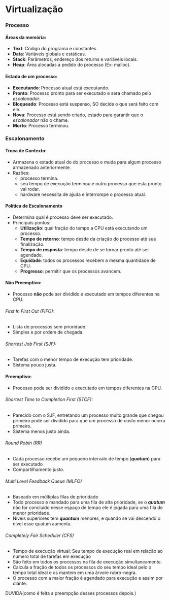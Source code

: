 # Virtualização

### Processo
#### Áreas da memória:
- **Text**: Código do programa e constantes.
- **Data**: Variáveis globais e estáticas.
- **Stack**: Parâmetros, endereço dos returns e variáveis locais.
- **Heap**: Área alocadas a pedido do processo (Ex: malloc).
#### Estado de um processo:
- **Executando**: Processo atual está executando.
- **Pronto**: Processo pronto para ser executado e sera chamado pelo _escalonador_.
- **Bloqueado**: Processo está suspenso, SO decide o que será feito com ele.
- **Nova**: Processo está sendo criado, estado para garantir que o _escalonador_ não o chame.
- **Morto**: Processo terminou.

### Escalonamento
#### Troca de Contexto:
- Armazena o estado atual do do processo e muda para algum processo armazenado anteriormente.
- Razões:
    - processo termina.
    - seu tempo de execução terminou e outro processo que esta pronto vai rodar.
    - hardware necessita de ajuda e interrompe o processo atual.
#### Política de Escalonamento
- Determina qual é processo deve ser executado.
- Principais pontos:
    - **Utilização**: qual fração do tempo a CPU está executando um processo.
    - **Tempo de retorno**: tempo desde da criação do processo até sua finalização.
    - **Tempo de resposta**: tempo desde de se tornar pronto até ser agendado.
    - **Equidade**: todos os processos recebem a mesma quantidade de CPU.
    - **Progresso**: permitir que os processos avancem.
#### Não Preemptivo:
- Processo **não** pode ser dividido e executado em tempos diferentes na CPU.
###### First In First Out (FIFO):
- Lista de processos sem prioridade.
- Simples e por ordem de chegada.
###### Shortest Job First (SJF):
- Tarefas com o menor tempo de execução tem prioridade.
- Sistema pouco justa. 
#### Preemptivo:
- Processo pode ser dividido e executado em tempos diferentes na CPU.
###### Shortest Time to Completion First (STCF):
- Parecido com o SJF, entretando um processo muito grande que chegou primeiro
pode ser dividido para que um processo de custo menor ocorra primeiro.
- Sistema menos justo ainda.
###### Round Robin (RR)
- Cada processo recebe um pequeno intervalo de tempo (**_quatum_**) para ser executado
- Compartilhamento justo.
###### Multi Level Feedback Queue (MLFQ)
- Baseado em múltiplas filas de prioridade
- Todo processo é mandado para uma fila de alta prioridade, se o **_quatum_** não 
for concluído nesse espaço de tempo ele é jogada para uma fila de menor prioridade.
- Níveis superiores tem **_quantum_** menores, e quando se vai descendo o nível esse
quatum aumenta.

###### Completely Fair Scheduler (CFS)
- Tempo de execução virtual: Seu tempo de execução real em relação ao número 
total de tarefas em execução
- São feito em todos os processos na fila de execução simultaneamente.
- Calcula a fração de todos os processos do seu tempo ideal pelo o tempo total 
ideal e os mantem em uma árvore rubro-negra.
- O processo com a maior fração é agendado para execução e assim por diante.

DUVIDA(como é feita a preempção desses processos depois.)



